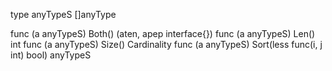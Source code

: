 type anyTypeS []anyType

func (a anyTypeS) Both() (aten, apep interface{})
func (a anyTypeS) Len() int
func (a anyTypeS) Size() Cardinality
func (a anyTypeS) Sort(less func(i, j int) bool) anyTypeS
